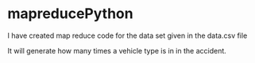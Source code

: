# mapreducePython
I have created map reduce code for the data set given in the data.csv file

It will generate how many times a vehicle type is in in the accident.
